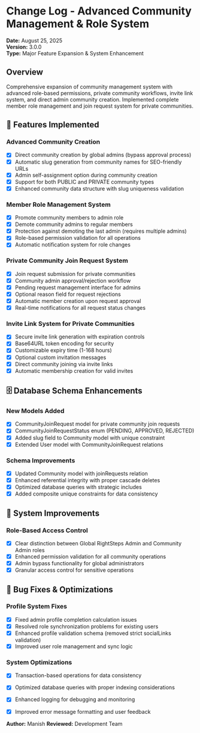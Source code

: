 # Change Log - Advanced Community Management & Role System
**Date:** August 25, 2025  
**Version:** 3.0.0  
**Type:** Major Feature Expansion & System Enhancement  

## Overview
Comprehensive expansion of community management system with advanced role-based permissions, private community workflows, invite link system, and direct admin community creation. Implemented complete member role management and join request system for private communities.

## 🎯 Features Implemented

### Advanced Community Creation
- [x] Direct community creation by global admins (bypass approval process)
- [x] Automatic slug generation from community names for SEO-friendly URLs
- [x] Admin self-assignment option during community creation
- [x] Support for both PUBLIC and PRIVATE community types
- [x] Enhanced community data structure with slug uniqueness validation

### Member Role Management System
- [x] Promote community members to admin role
- [x] Demote community admins to regular members
- [x] Protection against demoting the last admin (requires multiple admins)
- [x] Role-based permission validation for all operations
- [x] Automatic notification system for role changes

### Private Community Join Request System
- [x] Join request submission for private communities
- [x] Community admin approval/rejection workflow
- [x] Pending request management interface for admins
- [x] Optional reason field for request rejections
- [x] Automatic member creation upon request approval
- [x] Real-time notifications for all request status changes

### Invite Link System for Private Communities
- [x] Secure invite link generation with expiration controls
- [x] Base64URL token encoding for security
- [x] Customizable expiry time (1-168 hours)
- [x] Optional custom invitation messages
- [x] Direct community joining via invite links
- [x] Automatic membership creation for valid invites

## 🗄️ Database Schema Enhancements

### New Models Added
- [x] CommunityJoinRequest model for private community join requests
- [x] CommunityJoinRequestStatus enum (PENDING, APPROVED, REJECTED)
- [x] Added slug field to Community model with unique constraint
- [x] Extended User model with CommunityJoinRequest relations

### Schema Improvements
- [x] Updated Community model with joinRequests relation
- [x] Enhanced referential integrity with proper cascade deletes
- [x] Optimized database queries with strategic includes
- [x] Added composite unique constraints for data consistency

## 🔧 System Improvements

### Role-Based Access Control
- [x] Clear distinction between Global RightSteps Admin and Community Admin roles
- [x] Enhanced permission validation for all community operations
- [x] Admin bypass functionality for global administrators
- [x] Granular access control for sensitive operations

## 🐛 Bug Fixes & Optimizations

### Profile System Fixes
- [x] Fixed admin profile completion calculation issues
- [x] Resolved role synchronization problems for existing users
- [x] Enhanced profile validation schema (removed strict socialLinks validation)
- [x] Improved user role management and sync logic

### System Optimizations
- [x] Transaction-based operations for data consistency
- [x] Optimized database queries with proper indexing considerations
- [x] Enhanced logging for debugging and monitoring
- [x] Improved error message formatting and user feedback


**Author:** Manish 
**Reviewed:** Development Team